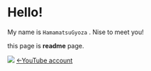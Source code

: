 # Hello!
My name is ``HamamatsuGyoza`` . Nise to meet you!

this page is **readme** page.

![](https://yt3.ggpht.com/a-/AN66SAzOGDIYW6pTfCNn6XNZp6clqbeceV8ijXndVA=s288-mo-c-c0xffffffff-rj-k-no)
[←YouTube account](https://www.youtube.com/channel/UCPPkZVkwQibmx7lI4nEA7jg)
